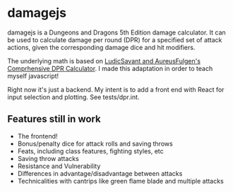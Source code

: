 # damagejs

damagejs is a Dungeons and Dragons 5th Edition damage calculator. It can be used to calculate damage per round (DPR) for a specified set of attack actions, given the corresponding damage dice and hit modifiers.

The underlying math is based on [LudicSavant and AureusFulgen's Comprhensive DPR Calculator](https://forums.giantitp.com/showthread.php?582779-Comprehensive-DPR-Calculator-(v2-0)). I made this adaptation in order to teach myself javascript!

Right now it's just a backend. My intent is to add a front end with React for input selection and plotting. See tests/dpr.int.

## Features still in work
* The frontend!
* Bonus/penalty dice for attack rolls and saving throws
* Feats, including class features, fighting styles, etc
* Saving throw attacks
* Resistance and Vulnerability
* Differences in advantage/disadvantage between attacks
* Technicalities with cantrips like green flame blade and multiple attacks